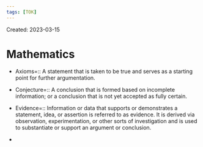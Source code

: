 ```yaml
---
tags: [TOK] 
---
```

Created: 2023-03-15

# Mathematics

- Axioms=:: A statement that is taken to be true and serves as a starting point for further argumentation.
<!--SR:!2023-05-21,18,150-->
- Conjecture=:: A conclusion that is formed based on incomplete information; or a conclusion that is not yet accepted as fully certain.
<!--SR:!2023-05-13,19,170-->
- Evidence=:: Information or data that supports or demonstrates a statement, idea, or assertion is referred to as evidence. It is derived via observation, experimentation, or other sorts of investigation and is used to substantiate or support an argument or conclusion.
<!--SR:!2023-05-14,19,170-->
- 